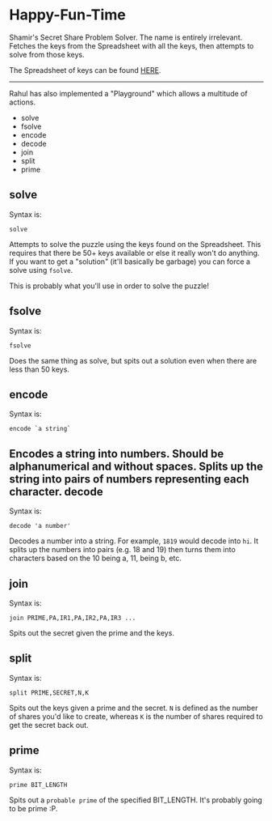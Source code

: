 Happy-Fun-Time
==============

Shamir's Secret Share Problem Solver. The name is entirely irrelevant. Fetches the keys from the Spreadsheet with all the keys, then attempts to solve from those keys.

The Spreadsheet of keys can be found [HERE](https://docs.google.com/a/kleric.org/spreadsheet/ccc?key=0AnN-5p9SwIfUdHl4Rl9lRGg5VjRoR1pISVdMLWk5TGc#gid=0).

- - -
Rahul has also implemented a "Playground" which allows a multitude of actions.
 - solve
 - fsolve 
 - encode
 - decode
 - join 
 - split
 - prime 

solve
-----
Syntax is:

    solve

Attempts to solve the puzzle using the keys found on the Spreadsheet. This requires that there be 50+ keys available or else it really won't do anything. If you want to get a "solution" (it'll basically be garbage) you can force a solve using `fsolve`.

This is probably what you'll use in order to solve the puzzle!

fsolve
------
Syntax is:

    fsolve

Does the same thing as solve, but spits out a solution even when there are less than 50 keys. 

encode
------
Syntax is:

    encode `a string`
    
Encodes a string into numbers. Should be alphanumerical and without spaces. Splits up the string into pairs of numbers representing each character.
decode
------
Syntax is:

    decode 'a number'

Decodes a number into a string. For example, `1819` would decode into `hi`. It splits up the numbers into pairs (e.g. 18 and 19) then turns them into characters based on the 10 being a, 11, being b, etc.

join
----
Syntax is:

    join PRIME,PA,IR1,PA,IR2,PA,IR3 ...
    
Spits out the secret given the prime and the keys. 

split
-----
Syntax is:

    split PRIME,SECRET,N,K

Spits out the keys given a prime and the secret. `N` is defined as the number of shares you'd like to create, whereas `K` is the number of shares required to get the secret back out.

prime
-----
Syntax is:

    prime BIT_LENGTH

Spits out a `probable prime` of the specified BIT_LENGTH. It's probably going to be prime :P.
